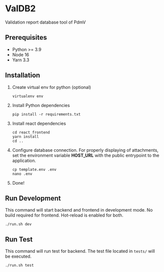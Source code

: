 # ValDB2
Validation report database tool of PdmV

## Prerequisites
- Python >= 3.9 
- Node 16
- Yarn 3.3

## Installation
1. Create virtual env for python (optional)
    ```
    virtualenv env
    ```
1. Install Python dependencies
    ```
    pip install -r requirements.txt
    ```
1. Install react dependencies
    ```
    cd react_frontend
    yarn install
    cd ..
    ```
1. Configure database connection. For properly displaying of attachments, set the environment variable **HOST_URL** with the public 
   entrypoint to the application.
    ```
    cp template.env .env
    nano .env
    ```
1. Done!

## Run Development
This command will start backend and frontend in development mode. No build required for frontend. Hot-reload is enabled for both.
```
./run.sh dev
```

## Run Test
This command will run test for backend. The test file located in `tests/` will be executed.
```
./run.sh test
```
